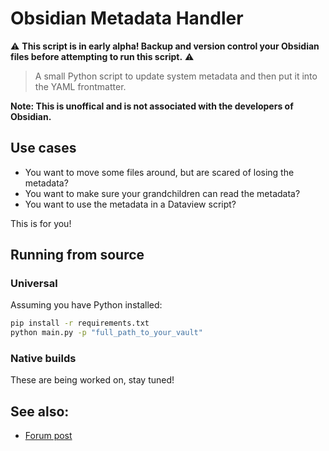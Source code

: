 # Obsidian Metadata Handler

:warning: **This script is in early alpha! Backup and version control your Obsidian files before attempting to run this script.** :warning:

> A small Python script to update system metadata and then put it into the YAML frontmatter.

**Note: This is unoffical and is not associated with the developers of Obsidian.**

## Use cases

- You want to move some files around, but are scared of losing the metadata?
- You want to make sure your grandchildren can read the metadata?
- You want to use the metadata in a Dataview script?

This is for you!

## Running from source

### Universal

Assuming you have Python installed:

```bash
pip install -r requirements.txt
python main.py -p "full_path_to_your_vault"
```

### Native builds

These are being worked on, stay tuned!

## See also:
- [Forum post](https://forum.obsidian.md/t/yaml-metadata-prefixer-a-python-script/22738)
